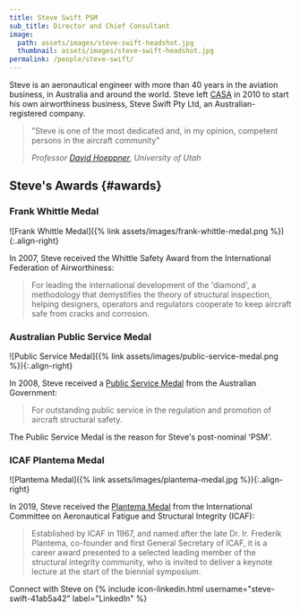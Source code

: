 ```yaml
---
title: Steve Swift PSM
sub_title: Director and Chief Consultant
image:
  path: assets/images/steve-swift-headshot.jpg
  thumbnail: assets/images/steve-swift-headshot.jpg
permalink: /people/steve-swift/
---
```


Steve is an aeronautical engineer with more than 40 years in the aviation
business, in Australia and around the world. Steve left
[CASA](https://www.casa.gov.au) in 2010 to start his own airworthiness business,
Steve Swift Pty Ltd, an Australian-registered company.

> "Steve is one of the most dedicated and, in my opinion, competent persons in
> the aircraft community"
>
> _Professor [David
> Hoeppner](https://faculty.utah.edu/u0029894-DAVID_W_HOEPPNER,_P.E.,_Ph.D./hm/index.hml;jsessionid=889A459AA26231E5234BCF0D2DCC5D45),
> University of Utah_

## Steve's Awards {#awards}

### Frank Whittle Medal

![Frank Whittle Medal]({% link assets/images/frank-whittle-medal.png %}){:.align-right}

In 2007, Steve received the Whittle Safety Award from the International
Federation of Airworthiness:

> For leading the international development of the 'diamond', a methodology that
> demystifies the theory of structural inspection, helping designers, operators
> and regulators cooperate to keep aircraft safe from cracks and corrosion.

### Australian Public Service Medal

![Public Service Medal]({% link assets/images/public-service-medal.png %}){:.align-right}

In 2008, Steve received a [Public Service
Medal](https://www.pmc.gov.au/government/its-honour/public-service-medal) from
the Australian Government:

> For outstanding public service in the regulation and promotion of aircraft
> structural safety.

The Public Service Medal is the reason for Steve's post-nominal 'PSM'.

### ICAF Plantema Medal

![Plantema Medal]({% link assets/images/plantema-medal.jpg %}){:.align-right}

In 2019, Steve received the [Plantema Medal](https://www.icaf.aero/awards.php)
from the International Committee on Aeronautical Fatigue and Structural
Integrity (ICAF):

> Established by ICAF in 1967, and named after the late Dr. Ir. Frederik
> Plantema, co-founder and first General Secretary of ICAF, it is a career award
> presented to a selected leading member of the structural integrity community,
> who is invited to deliver a keynote lecture at the start of the biennial
> symposium.

Connect with Steve on {% include icon-linkedin.html username="steve-swift-41ab5a42" label="LinkedIn" %}
